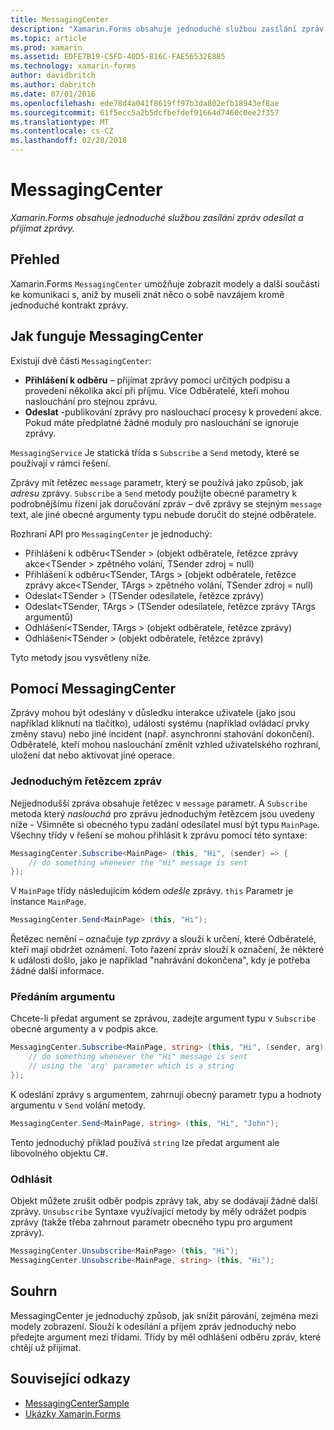 ```yaml
---
title: MessagingCenter
description: "Xamarin.Forms obsahuje jednoduché službou zasílání zpráv odesílat a přijímat zprávy."
ms.topic: article
ms.prod: xamarin
ms.assetid: EDFE7B19-C5FD-40D5-816C-FAE56532E885
ms.technology: xamarin-forms
author: davidbritch
ms.author: dabritch
ms.date: 07/01/2016
ms.openlocfilehash: ede78d4a041f8619ff97b3da802efb18943ef8ae
ms.sourcegitcommit: 61f5ecc5a2b5dcfbefdef91664d7460c0ee2f357
ms.translationtype: MT
ms.contentlocale: cs-CZ
ms.lasthandoff: 02/28/2018
---
```

# <a name="messagingcenter"></a>MessagingCenter

_Xamarin.Forms obsahuje jednoduché službou zasílání zpráv odesílat a přijímat zprávy._

<a name="Overview" />

## <a name="overview"></a>Přehled

Xamarin.Forms `MessagingCenter` umožňuje zobrazit modely a další součásti ke komunikaci s, aniž by museli znát něco o sobě navzájem kromě jednoduché kontrakt zprávy.

<a name="How_the_MessagingCenter_Works" />

## <a name="how-the-messagingcenter-works"></a>Jak funguje MessagingCenter

Existují dvě části `MessagingCenter`:

-  **Přihlášení k odběru** – přijímat zprávy pomocí určitých podpisu a provedení několika akcí při příjmu. Více Odběratelé, kteří mohou naslouchání pro stejnou zprávu.
-  **Odeslat** -publikování zprávy pro naslouchací procesy k provedení akce. Pokud máte předplatné žádné moduly pro naslouchání se ignoruje zprávy.


`MessagingService` Je statická třída s `Subscribe` a `Send` metody, které se používají v rámci řešení.

Zprávy mít řetězec `message` parametr, který se používá jako způsob, jak *adresu* zprávy. `Subscribe` a `Send` metody použijte obecné parametry k podrobnějšímu řízení jak doručování zpráv – dvě zprávy se stejným `message` text, ale jiné obecné argumenty typu nebude doručit do stejné odběratele.

Rozhraní API pro `MessagingCenter` je jednoduchý:

-  Přihlášení k odběru&lt;TSender > (objekt odběratele, řetězce zprávy akce&lt;TSender > zpětného volání, TSender zdroj = null)
-  Přihlášení k odběru&lt;TSender, TArgs > (objekt odběratele, řetězce zprávy akce&lt;TSender, TArgs > zpětného volání, TSender zdroj = null)
-  Odeslat&lt;TSender > (TSender odesílatele, řetězce zprávy)
-  Odeslat&lt;TSender, TArgs > (TSender odesílatele, řetězce zprávy TArgs argumentů)
-  Odhlášení&lt;TSender, TArgs > (objekt odběratele, řetězce zprávy)
-  Odhlášení&lt;TSender > (objekt odběratele, řetězce zprávy)


Tyto metody jsou vysvětleny níže.

<a name="Using_the_MessagingCenter" />

## <a name="using-the-messagingcenter"></a>Pomocí MessagingCenter

Zprávy mohou být odeslány v důsledku interakce uživatele (jako jsou například kliknutí na tlačítko), události systému (například ovládací prvky změny stavu) nebo jiné incident (např. asynchronní stahování dokončení). Odběratelé, kteří mohou naslouchání změnit vzhled uživatelského rozhraní, uložení dat nebo aktivovat jiné operace.

### <a name="simple-string-message"></a>Jednoduchým řetězcem zpráv

Nejjednodušší zpráva obsahuje řetězec v `message` parametr. A `Subscribe` metoda který *naslouchá* pro zprávu jednoduchým řetězcem jsou uvedeny níže - Všimněte si obecného typu zadání odesílatel musí být typu `MainPage`. Všechny třídy v řešení se mohou přihlásit k zprávu pomocí této syntaxe:

```csharp
MessagingCenter.Subscribe<MainPage> (this, "Hi", (sender) => {
    // do something whenever the "Hi" message is sent
});
```

V `MainPage` třídy následujícím kódem *odešle* zprávy. `this` Parametr je instance `MainPage`.

```csharp
MessagingCenter.Send<MainPage> (this, "Hi");
```

Řetězec nemění – označuje *typ zprávy* a slouží k určení, které Odběratelé, kteří mají obdržet oznámení. Toto řazení zpráv slouží k označení, že některé k události došlo, jako je například "nahrávání dokončena", kdy je potřeba žádné další informace.

### <a name="passing-an-argument"></a>Předáním argumentu

Chcete-li předat argument se zprávou, zadejte argument typu v `Subscribe` obecné argumenty a v podpis akce.

```csharp
MessagingCenter.Subscribe<MainPage, string> (this, "Hi", (sender, arg) => {
    // do something whenever the "Hi" message is sent
    // using the 'arg' parameter which is a string
});
```

K odeslání zprávy s argumentem, zahrnují obecný parametr typu a hodnoty argumentu v `Send` volání metody.

```csharp
MessagingCenter.Send<MainPage, string> (this, "Hi", "John");
```

Tento jednoduchý příklad používá `string` lze předat argument ale libovolného objektu C#.

### <a name="unsubscribe"></a>Odhlásit

Objekt můžete zrušit odběr podpis zprávy tak, aby se dodávají žádné další zprávy. `Unsubscribe` Syntaxe využívající metody by měly odrážet podpis zprávy (takže třeba zahrnout parametr obecného typu pro argument zprávy).

```csharp
MessagingCenter.Unsubscribe<MainPage> (this, "Hi");
MessagingCenter.Unsubscribe<MainPage, string> (this, "Hi");
```

<a name="Summary" />

## <a name="summary"></a>Souhrn

MessagingCenter je jednoduchý způsob, jak snížit párování, zejména mezi modely zobrazení. Slouží k odesílání a příjem zpráv jednoduchý nebo předejte argument mezi třídami. Třídy by měl odhlášení odběru zpráv, které chtějí už přijímat.


## <a name="related-links"></a>Související odkazy

- [MessagingCenterSample](https://developer.xamarin.com/samples/UsingMessagingCenter)
- [Ukázky Xamarin.Forms](https://github.com/xamarin/xamarin-forms-samples)
